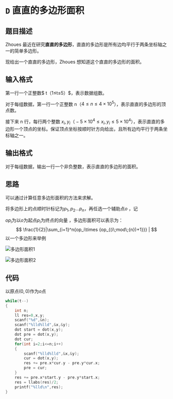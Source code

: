 # `D` 直直的多边形面积

## 题目描述

Zhoues 最近在研究**直直的多边形**，直直的多边形是所有边均平行于两条坐标轴之一的简单多边形。

现给出一个直直的多边形，Zhoues 想知道这个直直的多边形的面积。

## 输入格式

第一行一个正整数$ t（1≤t≤5）$，表示数据组数。

对于每组数据，第一行一个正整数 n（$4≤n≤4×10^5$），表示直直的多边形的顶点数。

接下来 n 行，每行两个整数 $x_i,y_i（−5×10^4≤x_i,y_i≤5×10^4）$，表示直直的多边形一个顶点的坐标。保证顶点坐标按顺时针方向给出，且所有边均平行于两条坐标轴之一。

## 输出格式

对于每组数据，输出一行一个非负整数，表示直直的多边形的面积。

## 思路

可以通过计算任意多边形面积的方法来求解。

将多边形上的点顺时针标记为$p_1,p_2...p_n$，再任选一个辅助点$o$ ，记

$op_i$为以$o$为起点$p_i$为终点的向量 ，多边形面积可以表示为：
$$
\frac{1}{2}|\sum_{i=1}^n{op_i\times {op_{(i\;mod\;{n})+1}}} |
$$
以一个多边形来举例

![多边形面积1](E5-D题-20375304-周云龙.assets/多边形面积1.png)

![多边形面积2](E5-D题-20375304-周云龙.assets/多边形面积2.png)

## 代码

以原点$(0,0)$作为$o$点

```c++
while(t--)
{
    int n;
    ll res=0,x,y;
    scanf("%d",&n);
    scanf("%lld%lld",&x,&y);
    dot start = dot(x,y);
    dot pre = dot(x,y);
    dot cur;
    for(int i=2;i<=n;i++)
    {
        scanf("%lld%lld",&x,&y);
        cur = dot(x,y);
        res += pre.x*cur.y - pre.y*cur.x;
        pre = cur;
    }
    res += pre.x*start.y - pre.y*start.x;
    res = llabs(res)/2;
    printf("%lld\n",res);
}
```

